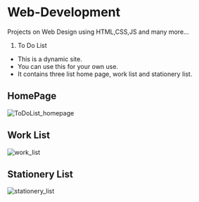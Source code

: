 # Web-Development
Projects on Web Design using HTML,CSS,JS and many more...

1. To Do List

* This is a dynamic site.
* You can use this for your own use.
* It contains three list home page, work list and stationery list.

## HomePage

![ToDoList_homepage](https://user-images.githubusercontent.com/41052882/102240507-f1e74880-3f1d-11eb-9059-335d31cb7f1f.PNG)

## Work List

![work_list](https://user-images.githubusercontent.com/41052882/102240783-3ecb1f00-3f1e-11eb-885c-5926df5087bd.PNG)

## Stationery List

![stationery_list](https://user-images.githubusercontent.com/41052882/102241004-7e920680-3f1e-11eb-8d00-2e6d610b2ba9.PNG)
